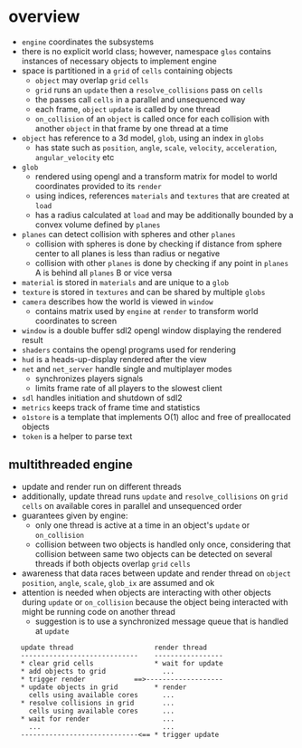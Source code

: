 # overview
* `engine` coordinates the subsystems
* there is no explicit world class; however, namespace `glos` contains instances of necessary objects to implement engine
* space is partitioned in a `grid` of `cells` containing objects
  - `object` may overlap `grid` `cells`
  - `grid` runs an `update` then a `resolve_collisions` pass on `cells`
  - the passes call `cells` in a parallel and unsequenced way
  - each frame, `object` `update` is called by one thread  
  - `on_collision` of an `object` is called once for each collision with another `object` in that frame by one thread at a time
* `object` has reference to a 3d model, `glob`, using an index in `globs`
  - has state such as `position`, `angle`, `scale`, `velocity`, `acceleration`, `angular_velocity` etc
* `glob`
  - rendered using opengl and a transform matrix for model to world coordinates provided to its `render`
  - using indices, references `materials` and `textures` that are created at `load`
  - has a radius calculated at `load` and may be additionally bounded by a convex volume defined by `planes`
* `planes` can detect collision with spheres and other `planes`
  - collision with spheres is done by checking if distance from sphere center to all planes is less than radius or negative
  - collision with other `planes` is done by checking if any point in `planes` A is behind all `planes` B or vice versa
* `material` is stored in `materials` and are unique to a `glob`
* `texture` is stored in `textures` and can be shared by multiple `globs`
* `camera` describes how the world is viewed in `window`
  - contains matrix used by `engine` at `render` to transform world coordinates to screen
* `window` is a double buffer sdl2 opengl window displaying the rendered result
* `shaders` contains the opengl programs used for rendering
* `hud` is a heads-up-display rendered after the view
* `net` and `net_server` handle single and multiplayer modes
  - synchronizes players signals
  - limits frame rate of all players to the slowest client
* `sdl` handles initiation and shutdown of sdl2
* `metrics` keeps track of frame time and statistics
* `o1store` is a template that implements O(1) alloc and free of preallocated objects
* `token` is a helper to parse text

## multithreaded engine
* update and render run on different threads
* additionally, update thread runs `update` and `resolve_collisions` on `grid` `cells` on available cores in parallel and unsequenced order
* guarantees given by engine:
  - only one thread is active at a time in an object's `update` or `on_collision`
  - collision between two objects is handled only once, considering that collision between same two objects can be detected on several threads if both objects overlap `grid` `cells`
* awareness that data races between update and render thread on `object` `position`, `angle`, `scale`, `glob_ix` are assumed and ok
* attention is needed when objects are interacting with other objects during `update` or `on_collision` because the object being interacted with might be running code on another thread
  - suggestion is to use a synchronized message queue that is handled at `update`

```
   update thread                    render thread
   -----------------------------    -----------------
   * clear grid cells               * wait for update
   * add objects to grid              ...
   * trigger render            ==>-------------------
   * update objects in grid         * render
     cells using available cores      ...
   * resolve collisions in grid       ...
     cells using available cores      ...
   * wait for render                  ...
     ...                              ...                              
   -----------------------------<== * trigger update
```
